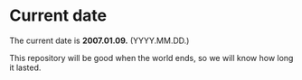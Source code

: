 # Current date

The current date is **2007.01.09.** (YYYY.MM.DD.)

This repository will be good when the world ends, so we will know how long it lasted.
